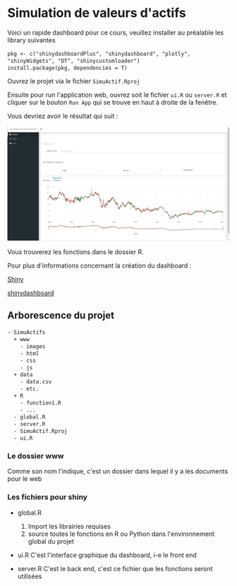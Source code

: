 # Simulation de valeurs d'actifs

Voici un rapide dashboard pour ce cours, veuillez installer au préalable les library suivantes

```
pkg <- c("shinydashboardPlus", "shinydashboard", "plotly", "shinyWidgets", "DT", "shinycustomloader")
install.package(pkg, dependencies = T)
```

Ouvrez le projet via le fichier `SimuActif.Rproj` 

Ensuite pour run l'application web, ouvrez soit le fichier `ui.R` ou `server.R` et cliquer sur le bouton `Run App` qui se trouve en haut à droite de la fenêtre.

Vous devriez avoir le résultat qui suit : 

![Screenshot](./www/images/readme.png)

Vous trouverez les fonctions dans le dossier R.

Pour plus d'informations concernant la création du dashboard : 

[Shiny](https://shiny.rstudio.com)

[shinydashboard](https://rinterface.github.io/shinydashboardPlus/)

## Arborescence du projet

```
- SimuActifs
  + www
    - images
    - html
    - css
    - js
  + data
    - data.csv
    - etc.
  + R
    - function1.R
    - ...
  - global.R
  - server.R
  - SimuActif.Rproj
  - ui.R
```

### Le dossier www

Comme son nom l'indique, c'est un dossier dans lequel il y a les documents pour le web

### Les fichiers pour shiny

- global.R
  1. Import les librairies requises
  2. source toutes le fonctions en R ou Python dans l'environnement global du projet
  
- ui.R
  C'est l'interface graphique du dashboard, i-e le front end
  
- server.R
  C'est le back end, c'est ce fichier que les fonctions seront utilisées